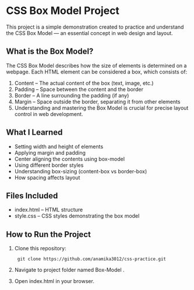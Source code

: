 #  CSS Box Model Project
This project is a simple demonstration created to practice and understand the CSS Box Model — an essential concept in web design and layout.

##  What is the Box Model?
The CSS Box Model describes how the size of elements is determined on a webpage. Each HTML element can be considered a box, which consists of:

  1.  Content – The actual content of the box (text, image, etc.)
  2.  Padding – Space between the content and the border
  3.  Border – A line surrounding the padding (if any)
  4.  Margin – Space outside the border, separating it from other elements
  5.  Understanding and mastering the Box Model is crucial for precise layout control in web development.


##  What I Learned
  - Setting width and height of elements
  - Applying margin and padding
  - Center aligning the contents using box-model
  - Using different border styles
  - Understanding box-sizing (content-box vs border-box)
  - How spacing affects layout

##  Files Included
  - index.html – HTML structure
  - style.css – CSS styles demonstrating the box model

##  How to Run the Project
  1. Clone this repository:
  
          git clone https://github.com/anamika3012/css-practice.git
  2. Navigate to project folder named Box-Model .
     
  3. Open index.html in your browser.
